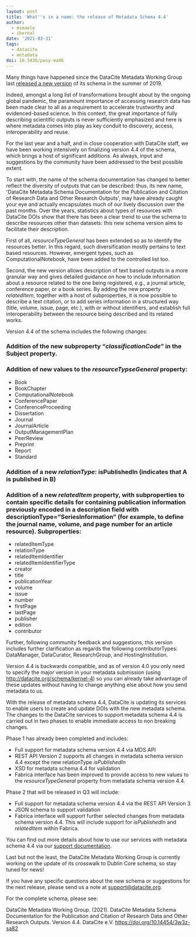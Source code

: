 ```yaml
---
layout: post
title: 'What''s in a name: the release of Metadata Schema 4.4'
author:
  - msmaele
  - ibernal
date: '2021-03-31'
tags:
  - datacite
  - metadata
doi: 10.5438/pwsy-ma86
---
```


Many things have happened since the DataCite Metadata Working Group last [released a new version](https://doi.org/10.5438/vgaq-ar22) of its schema in the summer of 2019.

Indeed, amongst a long list of transformations brought about by the ongoing global pandemic, the paramount importance of accessing research data has been made clear to all as a requirement to accelerate trustworthy and evidenced-based science. In this context, the great importance of fully describing scientific outputs is never sufficiently emphasized and here is where metadata comes into play as key conduit to discovery, access, interoperability and reuse.

For the last year and a half, and in close cooperation with DataCite staff, we have been working intensively on finalizing version 4.4 of the schema, which brings a host of significant additions. As always, input and suggestions by the community have been addressed to the best possible extent.

To start with, the name of the schema documentation has changed to better reflect the diversity of outputs that can be described: thus, its new name, 'DataCite Metadata Schema Documentation for the Publication and Citation of Research Data and Other Research Outputs', may have already caught your eye and actually encapsulates much of our lively discussion over the past months. Over the years, statistics about types of resources with DataCite DOIs show that there has been a clear trend to use the schema to describe resources other than datasets: this new schema version aims to facilitate their description.

First of all, _resourceTypeGeneral_ has been extended so as to identify the resources better. In this regard, such diversification mostly pertains to text based resources. However, emergent types, such as ComputationalNotebook, have been added to the controlled list too.

Second, the new version allows description of text based outputs in a more granular way and gives detailed guidance on how to include information about a resource related to the one being registered, e.g., a journal article, conference paper, or a book series. By adding the new property _relatedItem_, together with a host of subproperties, it is now possible to describe a text citation, or to add series information in a structured way (title, volume, issue, page, etc.), with or without identifiers, and establish full interoperability between the resource being described and its related works.

Version 4.4 of the schema includes the following changes:

### Addition of the new subproperty “_classificationCode_” in the Subject property.

### Addition of new values to the _resourceTypseGeneral_ property:

- Book
- BookChapter
- ComputationalNotebook
- ConferencePaper
- ConferenceProceeding
- Dissertation
- Journal
- JournalArticle
- OutputManagementPlan
- PeerReview
- Preprint
- Report
- Standard

### Addition of a new _relationType_: isPublishedIn (indicates that A is published in B)

### Addition of a new _relatedItem_ property, with subproperties to contain specific details for containing publication information previously encoded in a description field with descriptionType=”SeriesInformation” (for example, to define the journal name, volume, and page number for an article resource). Subproperties:

- relatedItemType
- relationType
- relatedItemIdentifier
- relatedItemIdentifierType
- creator
- title
- publicationYear
- volume
- issue
- number
- firstPage
- lastPage
- publisher
- edition
- contributor

Further, following community feedback and suggestions, this version includes further clarification as regards the following contributorTypes: DataManager, DataCurator, ResearchGroup, and HostingInstitution.

Version 4.4 is backwards compatible, and as of version 4.0 you only need to specify the major version in your metadata submission (using <http://datacite.org/schema/kernel-4>) so you can already take advantage of these updates without having to change anything else about how you send metadata to us.

With the release of metadata schema 4.4, DataCite is updating its services to enable users to create and update DOIs with the new metadata schema. The changes to the DataCite services to support metadata schema 4.4 is carried out in two phases to enable immediate access to non breaking changes.

Phase 1 has already been completed and includes:

- Full support for metadata schema version 4.4 via MDS API
- REST API Version 2 supports all changes in metadata schema version 4.4 except the new relationType _isPublishedIn_
- XSD for metadata schema 4.4 for validation
- Fabrica interface has been improved to provide access to new values to the _resourceTypeGeneral_ property from metadata schema version 4.4.

Phase 2 that will be released in Q3 will include:

- Full support for metadata schema version 4.4 via the REST API Version 3
- JSON schema to support validation
- Fabrica interface will support further selected changes from metadata schema version 4.4. This will include support for _isPublishedIn_ and _relatedItem_ within Fabrica.

You can find out more details about how to use our services with metadata schema 4.4 via our [support documentation](https://support.datacite.org/docs/datacite-metadata-schema-43).

Last but not the least, the DataCite Metadata Working Group is currently working on the update of its crosswalk to Dublin Core schema, so stay tuned for news!

If you have any specific questions about the new schema or suggestions for the next release, please send us a note at support@datacite.org.

For the complete schema, please see:

DataCite Metadata Working Group. (2021). DataCite Metadata Schema Documentation for the Publication and Citation of Research Data and Other Research Outputs. Version 4.4. DataCite e.V. <https://doi.org/10.14454/3w3z-sa82>
